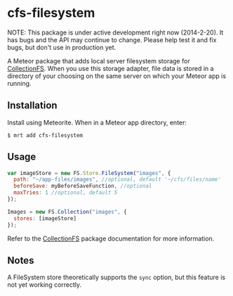cfs-filesystem
=========================

NOTE: This package is under active development right now (2014-2-20). It has
bugs and the API may continue to change. Please help test it and fix bugs,
but don't use in production yet.

A Meteor package that adds local server filesystem storage for
[CollectionFS](https://github.com/CollectionFS/Meteor-CollectionFS). When you
use this storage adapter, file data is stored in a directory of your choosing
on the same server on which your Meteor app is running.

## Installation

Install using Meteorite. When in a Meteor app directory, enter:

```
$ mrt add cfs-filesystem
```

## Usage

```js
var imageStore = new FS.Store.FileSystem("images", {
  path: "~/app-files/images", //optional, default '~/cfs/files/name'
  beforeSave: myBeforeSaveFunction, //optional
  maxTries: 1 //optional, default 5
});

Images = new FS.Collection("images", {
  stores: [imageStore]
});
```

Refer to the [CollectionFS](https://github.com/CollectionFS/Meteor-CollectionFS)
package documentation for more information.

## Notes

A FileSystem store theoretically supports the `sync` option, but this feature
is not yet working correctly.